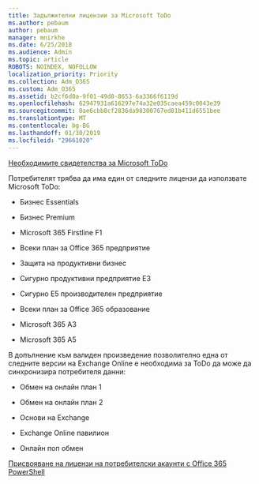 ```yaml
---
title: Задължителни лицензии за Microsoft ToDo
ms.author: pebaum
author: pebaum
manager: mnirkhe
ms.date: 6/25/2018
ms.audience: Admin
ms.topic: article
ROBOTS: NOINDEX, NOFOLLOW
localization_priority: Priority
ms.collection: Adm_O365
ms.custom: Adm_O365
ms.assetid: b2cf6d0a-9f01-49d8-8653-6a3366f6119d
ms.openlocfilehash: 62947931a616297e74a32e035caea459c0043e39
ms.sourcegitcommit: 0ae6cbb8cf2836da98300767ed81b411d6551bee
ms.translationtype: MT
ms.contentlocale: bg-BG
ms.lasthandoff: 01/30/2019
ms.locfileid: "29661020"
---
```

[Необходимите свидетелства за Microsoft ToDo](https://support.office.com/article/381e9d1b-c500-49b5-973e-890fd86528d7.aspx)
  
Потребителят трябва да има един от следните лицензи да използвате Microsoft ToDo:
  
- Бизнес Essentials
    
- Бизнес Premium
    
- Microsoft 365 Firstline F1
    
- Всеки план за Office 365 предприятие
    
- Защита на продуктивни бизнес
    
- Сигурно продуктивни предприятие E3
    
- Сигурно Е5 производителен предприятие
    
- Всеки план за Office 365 образование
    
- Microsoft 365 А3
    
- Microsoft 365 А5
    
В допълнение към валиден произведение позволително една от следните версии на Exchange Online е необходима за ToDo да може да синхронизира потребителя данни: 
  
- Обмен на онлайн план 1
    
- Обмен на онлайн план 2
    
- Основи на Exchange
    
- Exchange Online павилион
    
- Онлайн поп обмен
    
[Присвояване на лицензи на потребителски акаунти с Office 365 PowerShell](https://docs.microsoft.com/office365/enterprise/powershell/assign-licenses-to-user-accounts-with-office-365-powershell )
  

